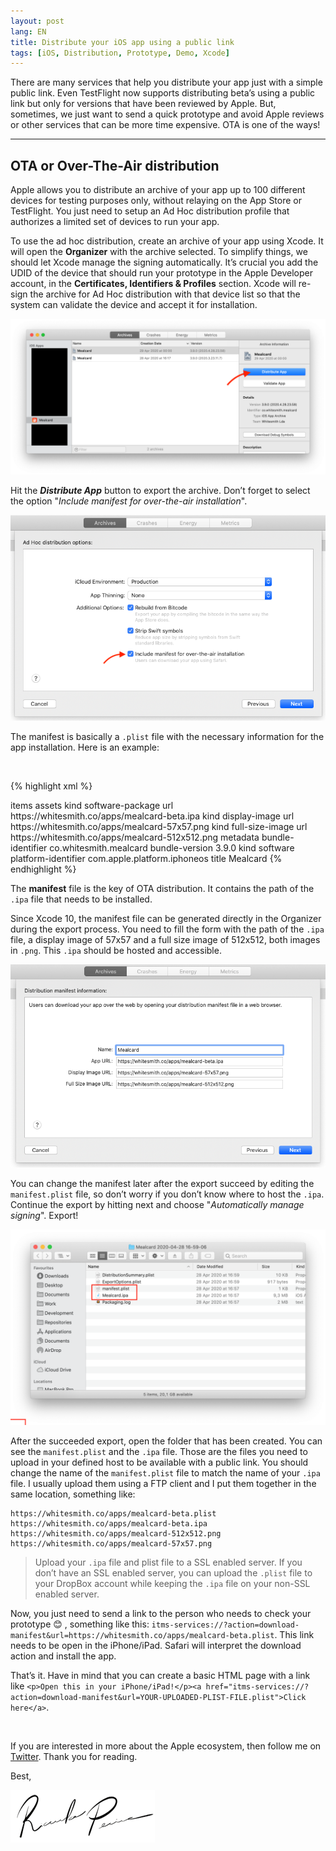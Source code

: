 ```yaml
---
layout: post
lang: EN
title: Distribute your iOS app using a public link
tags: [iOS, Distribution, Prototype, Demo, Xcode]
---
```


There are many services that help you distribute your app just with a simple public link. Even TestFlight now supports distributing beta’s using a public link but only for versions that have been reviewed by Apple. But, sometimes, we just want to send a quick prototype and avoid Apple reviews or other services that can be more time expensive. OTA is one of the ways!

---

## OTA or Over-The-Air distribution

Apple allows you to distribute an archive of your app up to 100 different devices for testing purposes only, without relaying on the App Store or TestFlight. You just need to setup an Ad Hoc distribution profile that authorizes a limited set of devices to run your app.

To use the ad hoc distribution, create an archive of your app using Xcode. It will open the **Organizer** with the archive selected. To simplify things, we should let Xcode manage the signing automatically. It’s crucial you add the UDID of the device that should run your prototype in the Apple Developer account, in the **Certificates, Identifiers & Profiles** section. Xcode will re-sign the archive for Ad Hoc distribution with that device list so that the system can validate the device and accept it for installation.

![](/public/img/2020/xcode-organizer-distribution.png)

Hit the _**Distribute App**_ button to export the archive. Don’t forget to select the option "_Include manifest for over-the-air installation_".

![](/public/img/2020/xcode-organizer-ota-check.png)

The manifest is basically a `.plist`  file with the necessary information for the app installation. Here is an example:

<br/>

{% highlight xml %}
<?xml version="1.0" encoding="UTF-8"?>
<!DOCTYPE plist PUBLIC "-//Apple//DTD PLIST 1.0//EN" "http://www.apple.com/DTDs/PropertyList-1.0.dtd">
<plist version="1.0">
<dict>
	<key>items</key>
	<array>
		<dict>
			<key>assets</key>
			<array>
				<dict>
					<key>kind</key>
					<string>software-package</string>
					<key>url</key>
					<string>https://whitesmith.co/apps/mealcard-beta.ipa</string>
				</dict>
				<dict>
					<key>kind</key>
					<string>display-image</string>
					<key>url</key>
					<string>https://whitesmith.co/apps/mealcard-57x57.png</string>
				</dict>
				<dict>
					<key>kind</key>
					<string>full-size-image</string>
					<key>url</key>
					<string>https://whitesmith.co/apps/mealcard-512x512.png</string>
				</dict>
			</array>
			<key>metadata</key>
			<dict>
				<key>bundle-identifier</key>
				<string>co.whitesmith.mealcard</string>
				<key>bundle-version</key>
				<string>3.9.0</string>
				<key>kind</key>
				<string>software</string>
				<key>platform-identifier</key>
				<string>com.apple.platform.iphoneos</string>
				<key>title</key>
				<string>Mealcard</string>
			</dict>
		</dict>
	</array>
</dict>
</plist>
{% endhighlight %}

<br/>

The **manifest** file is the key of OTA distribution. It contains the path of the `.ipa` file that needs to be installed.

Since Xcode 10, the manifest file can be generated directly in the Organizer during the export process. You need to fill the form with the path of the `.ipa` file, a display image of 57x57 and a full size image of 512x512, both images in `.png`.  This `.ipa`  should be hosted and accessible.

![](/public/img/2020/xcode-organizer-ota-manifest.png)

You can change the manifest later after the export succeed by editing the `manifest.plist` file, so don’t worry if you don’t know where to host the `.ipa`. Continue the export by hitting next and choose "_Automatically manage signing_". Export!

![](/public/img/2020/archive-folder-with-manifest.png)

After the succeeded export, open the folder that has been created. You can see the `manifest.plist` and the `.ipa` file. Those are the files you need to upload in your defined host to be available with a public link. You should change the name of the `manifest.plist` file to match the name of your `.ipa` file. I usually upload them using a FTP client and I put them together in the same location, something like:

```
https://whitesmith.co/apps/mealcard-beta.plist
https://whitesmith.co/apps/mealcard-beta.ipa
https://whitesmith.co/apps/mealcard-512x512.png
https://whitesmith.co/apps/mealcard-57x57.png
```

> Upload your `.ipa` file and plist file to a SSL enabled server. If you don’t have an SSL enabled server, you can upload the `.plist` file to your DropBox account while keeping the `.ipa` file on your non-SSL enabled server.  

Now, you just need to send a link to the person who needs to check your prototype 😊 , something like this: `itms-services://?action=download-manifest&url=https://whitesmith.co/apps/mealcard-beta.plist`. This link needs to be open in the iPhone/iPad. Safari will interpret the download action and install the app.

That’s it. Have in mind that you can create a basic HTML page with a link like  `<p>Open this in your iPhone/iPad!</p><a href="itms-services://?action=download-manifest&url=YOUR-UPLOADED-PLIST-FILE.plist">Click here</a>`.

<br>

If you are interested in more about the Apple ecosystem, then follow me on [Twitter](https://twitter.com/ricardopereiraw). Thank you for reading.

Best,

![Ricardo Pereira](/public/img/signature.png)

